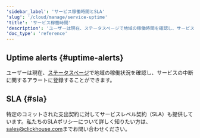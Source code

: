 ```yaml
---
'sidebar_label': 'サービス稼働時間とSLA'
'slug': '/cloud/manage/service-uptime'
'title': 'サービス稼働時間'
'description': 'ユーザーは現在、ステータスページで地域の稼働時間を確認し、サービス中断に関するアラートを購読できます。'
'doc_type': 'reference'
---
```


## Uptime alerts {#uptime-alerts}

ユーザーは現在、[ステータスページ](https://status.clickhouse.com/)で地域の稼働状況を確認し、サービスの中断に関するアラートに登録することができます。

## SLA {#sla}

特定のコミットされた支出契約に対してサービスレベル契約（SLA）も提供しています。私たちのSLAポリシーについて詳しく知りたい方は、[sales@clickhouse.com](mailto:sales@clickhouse.com)までお問い合わせください。
